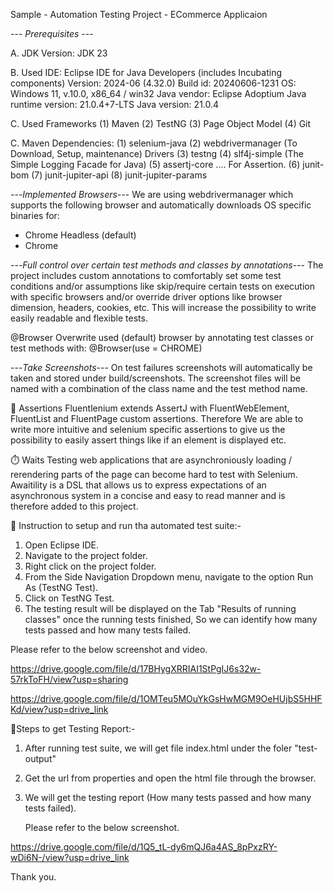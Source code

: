 Sample - Automation Testing Project - ECommerce Applicaion

--- *Prerequisites* ---

A. JDK Version: JDK 23

B. Used IDE: 
   Eclipse IDE for Java Developers (includes Incubating components)
   Version: 2024-06 (4.32.0)
   Build id: 20240606-1231
   OS: Windows 11, v.10.0, x86_64 / win32
   Java vendor: Eclipse Adoptium
   Java runtime version: 21.0.4+7-LTS
   Java version: 21.0.4

C. Used Frameworks
   (1) Maven
   (2) TestNG
   (3) Page Object Model
   (4) Git

C. Maven Dependencies: 
   (1) selenium-java
   (2) webdrivermanager (To Download, Setup, maintenance) Drivers
   (3) testng
   (4) slf4j-simple (The Simple Logging Facade for Java) 
   (5) assertj-core .... For Assertion.
   (6) junit-bom
   (7) junit-jupiter-api
   (8) junit-jupiter-params

---*Implemented Browsers*---
We are using webdrivermanager which supports the following browser and automatically downloads OS specific binaries for:
- Chrome Headless (default) 
- Chrome

---*Full control over certain test methods and classes by annotations*---
The project includes custom annotations to comfortably set some test conditions and/or assumptions like skip/require certain tests on execution with specific browsers and/or override driver options like browser dimension, headers, cookies, etc. This will increase the possibility to write easily readable and flexible tests.

@Browser
Overwrite used (default) browser by annotating test classes or test methods with:
@Browser(use = CHROME)


---*Take Screenshots*---
On test failures screenshots will automatically be taken and stored under build/screenshots. The screenshot files will be named with a combination of the class name and the test method name.

🚨 Assertions
Fluentlenium extends AssertJ with FluentWebElement, FluentList and FluentPage custom assertions. Therefore We are able to write more intuitive and selenium specific assertions to give us the possibility to easily assert things like if an element is displayed etc.

⏱️ Waits
Testing web applications that are asynchroniously loading / rerendering parts of the page can become hard to test with Selenium. Awaitility is a DSL that allows us to express expectations of an asynchronous system in a concise and easy to read manner and is therefore added to this project.




📍 Instruction to setup and run tha automated test suite:-
1. Open Eclipse IDE.
2. Navigate to the project folder.
3. Right click on the project folder.
4. From the Side Navigation Dropdown menu, navigate to the option Run As (TestNG Test).
5. Click on TestNG Test.
6. The testing result will be displayed on the Tab "Results of running classes" once the running tests finished, So we can identify how many tests passed and how many tests failed.


Please refer to the below screenshot and video.

https://drive.google.com/file/d/17BHygXRRIAI1StPgIJ6s32w-57rkToFH/view?usp=sharing

https://drive.google.com/file/d/1OMTeu5MOuYkGsHwMGM9OeHUjbS5HHFKd/view?usp=drive_link

📍Steps to get Testing Report:-
1. After running test suite, we will get file index.html under the foler "test-output"
2. Get the url from properties and open the html file through the browser.
3. We will get the testing report (How many tests passed and how many tests failed).

   Please refer to the below screenshot.

 https://drive.google.com/file/d/1Q5_tL-dy6mQJ6a4AS_8pPxzRY-wDi6N-/view?usp=drive_link




Thank you.
